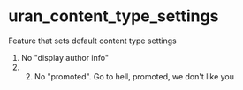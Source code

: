 uran_content_type_settings
==========================

Feature that sets default content type settings
1. No "display author info"
2. 2. No "promoted". Go to hell, promoted, we don't like you
